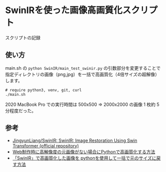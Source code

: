 # SwinIRを使った画像高画質化スクリプト

スクリプトの記録

## 使い方

main.sh の `python SwinIR/main_test_swinir.py` の引数部分を変更することで指定ディレクトリの画像（png,jpg）を一括で高画質化（4倍サイズの超解像）します。

```shell
# require python3, venv, git, curl
./main.sh
```

2020 MacBook Pro での実行時間は 500x500 => 2000x2000 の画像 1 枚約 5 分程度だった。

## 参考

- [JingyunLiang/SwinIR: SwinIR: Image Restoration Using Swin Transformer (official repository)](https://github.com/JingyunLiang/SwinIR)
- [Web制作時に高解像度の元画像がない場合にPythonで高画質化する方法](https://alaki.co.jp/blog/?p=4208)
- [「SwinIR」で高画質化した画像を pythonを使用して一括で元のサイズに戻す方法](https://alaki.co.jp/blog/?p=4342)

